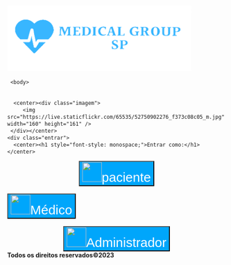 <!DOCTYPE html>
<html lang="en" dir="ltr">
   <head>
       <meta charset="utf-8">
       <meta name="viewport" content="width=device-width, initial-scale=1.0">
       <meta http-equiv="X-UA-Compatible" content="IE=edge">
       <title>Tela de login 1
       </title>
       <link rel="stylesheet" href="https://cdn.jsdelivr.net/npm/bootstrap@4.0.0/dist/css/bootstrap.min.css" integrity="sha384-Gn5384xqQ1aoWXA+058RXPxPg6fy4IWvTNh0E263XmFcJlSAwiGgFAW/dAiS6JXm" crossorigin="anonymous">
       <link rel="stylesheet" href="styles.css">
   </head>
           
   <body class="corpo">
      <html>
    <img src="https://github.com/VictorCalori/aula0703.github.io/blob/main/logo.png-removebg-preview%20(1).png?raw=true" width="425" height="150">
     <head>
    </head>
     
     <body>
    
      
      <center><div class="imagem">
         <img src="https://live.staticflickr.com/65535/52750902276_f373c08c05_m.jpg" width="160" height="161" />
     </div></center>
    <div class="entrar">
      <center><h1 style="font-style: monospace;">Entrar como:</h1></center>
   </div>
   <div class="button"> 
<div>
   <center><button class="paciente"style="font-size: 30PX; background-color: #00a6fb;color: white"> <img src="https://live.staticflickr.com/65535/52750902276_f373c08c05_m.jpg " width="45" height="45" id="img-1">paciente</button></center>
   <br>
   </div>
<div class="medico" 
  <center><button class="medico" style="font-size: 30px;background-color: #00a6fb;color: white"><img src="https://live.staticflickr.com/65535/52750902276_f373c08c05_m.jpg" width="45" height="45" id="img-1">Médico</button></center>
  <br>
</div>

<br>
  <div class="administrador">
  <center><button class="administrador"style="font-size: 30px;background-color: #00a6fb ;color: white;"><img src="https://live.staticflickr.com/65535/52750902276_f373c08c05_m.jpg" width="45" height="45" id="img-1">Administrador</button></center>
</div>
</div> 
</div>  
<footer>
   <b>Todos os direitos reservados©2023</b>
</footer>
  </html>

           
   </body>
           
</html>

